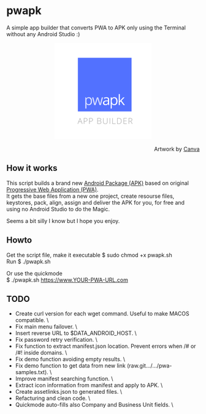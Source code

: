 # pwapk
A simple app builder that converts PWA to APK only using the Terminal without any Android Studio :)
<br />
<p align="center"><img src="https://raw.githubusercontent.com/saymoncoppi/pwapk/master/pwapk.png" height="50%" width="50%"></p>
<div align="right">Artwork by <a href="https://www.canva.com/">Canva</a></div>

## How it works
This script builds a brand new <a href="https://en.wikipedia.org/wiki/Android_application_package">Android Package (APK)</a> based on original <a href="https://en.wikipedia.org/wiki/Progressive_web_application">Progressive Web Application (PWA)</a>. \
It gets the base files from a new one project, create resourse files, keystores, pack, align, assign and deliver the APK for you, for free and using no Android Studio to do the Magic.

Seems a bit silly I know but I hope you enjoy. 

## Howto
Get the script file, make it executable
$ sudo chmod +x pwapk.sh \
Run
$ ./pwapk.sh

Or use the quickmode \
$ ./pwapk.sh https://www.YOUR-PWA-URL.com

## TODO
- Create curl version for each wget command. Useful to make MACOS compatible. \
- Fix main menu failover. \
- Insert reverse URL to $DATA_ANDROID_HOST. \
- Fix password retry verification. \
- Fix function to extract manifest.json location. Prevent errors when /# or /#! inside domains. \
- Fix demo function avoiding empty results. \
- Fix demo function to get data from new link (raw.git.../.../pwa-samples.txt). \
- Improve manifest searching function. \
- Extract icon information from manifest and apply to APK. \
- Create assetlinks.json to generated files. \
- Refacturing and clean code. \
- Quickmode auto-fills also Company and Business Unit fields. \

